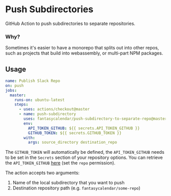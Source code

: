 # Push Subdirectories

GitHub Action to push subdirectories to separate repositories.

### Why?
Sometimes it's easier to have a monorepo that splits out into other repos, such as projects that build into webassembly, or multi-part NPM packages.

## Usage

```yml
name: Publish Slack Repo
on: push
jobs:
  master:
    runs-on: ubuntu-latest
    steps:
      - uses: actions/checkout@master
      - name: push-subdirectory
        uses: fantasycalendar/push-subdirectory-to-separate-repo@master
        env:
          API_TOKEN_GITHUB: ${{ secrets.API_TOKEN_GITHUB }}
          GITHUB_TOKEN: ${{ secrets.GITHUB_TOKEN }}
        with:
          args: source_directory destination_repo
```

The `GITHUB_TOKEN` will automatically be defined, the `API_TOKEN_GITHUB` needs to be set in the `Secrets` section of your repository options. You can retrieve the `API_TOKEN_GITHUB` [here](https://github.com/settings/tokens) (set the `repo` permission).

The action accepts two arguments:

1. Name of the local subdirectory that you want to push
2. Destination repository path (e.g. `fantasycalendar/some-repo`)
